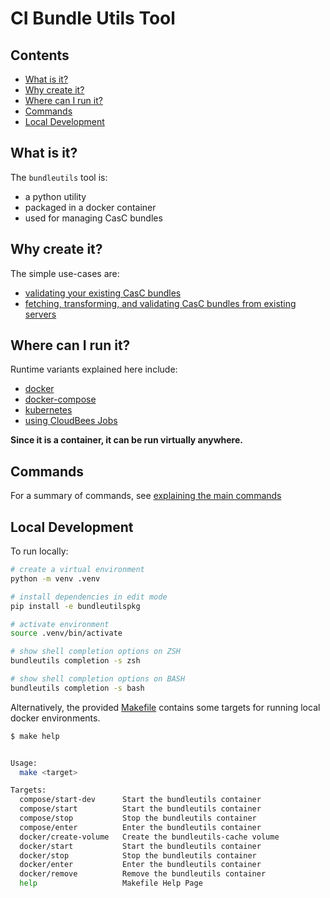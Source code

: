 # CI Bundle Utils Tool

<!-- START doctoc generated TOC please keep comment here to allow auto update -->
<!-- DON'T EDIT THIS SECTION, INSTEAD RE-RUN doctoc TO UPDATE -->
## Contents

- [What is it?](#what-is-it)
- [Why create it?](#why-create-it)
- [Where can I run it?](#where-can-i-run-it)
- [Commands](#commands)
- [Local Development](#local-development)

<!-- END doctoc generated TOC please keep comment here to allow auto update -->

## What is it?

The `bundleutils` tool is:

- a python utility
- packaged in a docker container
- used for managing CasC bundles

## Why create it?

The simple use-cases are:

- [validating your existing CasC bundles](./docs/use-case-validating-exsting-bundles.md)
- [fetching, transforming, and validating CasC bundles from existing servers](./docs/use-case-validating-exsting-bundles.md)

## Where can I run it?

Runtime variants explained here include:

- [docker](./docs/setup-docker.md)
- [docker-compose](./docs/setup-docker-compose.md)
- [kubernetes](./docs/setup-kubernetes.md)
- [using CloudBees Jobs](./docs/setup-cloudbees-casc.md)

**Since it is a container, it can be run virtually anywhere.**

## Commands

For a summary of commands, see [explaining the main commands](./docs/explaining-commands.md)

## Local Development

To run locally:

```sh
# create a virtual environment
python -m venv .venv

# install dependencies in edit mode
pip install -e bundleutilspkg

# activate environment
source .venv/bin/activate

# show shell completion options on ZSH
bundleutils completion -s zsh

# show shell completion options on BASH
bundleutils completion -s bash
```

Alternatively, the provided [Makefile](./Makefile) contains some targets for running local docker environments.

<!-- START makefile-doc -->
```bash
$ make help


Usage:
  make <target>

Targets:
  compose/start-dev      Start the bundleutils container
  compose/start          Start the bundleutils container
  compose/stop           Stop the bundleutils container
  compose/enter          Enter the bundleutils container
  docker/create-volume   Create the bundleutils-cache volume
  docker/start           Start the bundleutils container
  docker/stop            Stop the bundleutils container
  docker/enter           Enter the bundleutils container
  docker/remove          Remove the bundleutils container
  help                   Makefile Help Page
```
<!-- END makefile-doc -->